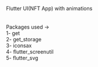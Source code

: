 Flutter UI(NFT App) with animations
<br><br><br>
Packages used -><br>
 1- get<br>
 2- get_storage<br>
 3- iconsax<br>
 4- flutter_screenutil<br>
 5- flutter_svg<br>

